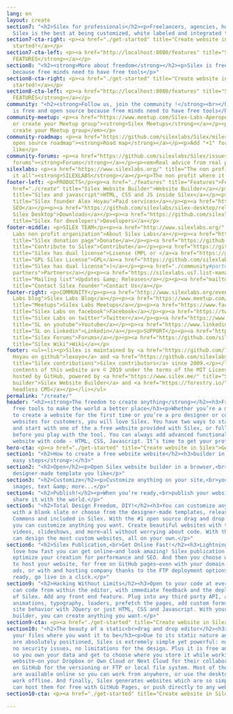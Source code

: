 ```yaml
---
lang: en
layout: create
section7: "<h2>Silex for professionals</h2><p>Freelancers, agencies, hosting companies,
  Silex is the best at being customized, white labeled and integrated to your infrastructure</p>"
section7-cta-right: <p><a href="./get-started" title="Create website in Silex">Get
  started!</a></p>
section7-cta-left: <p><a href="http://localhost:8080/features" title="Silex features"><strong>MORE
  FEATURES</strong></a></p>
section8: "<h2><strong>More about freedom</strong></h2><p>Silex is free and open source
  because free minds need to have free tools</p>"
section8-cta-right: <p><a href="./get-started" title="Create website in Silex">Get
  started!</a></p>
section8-cta-left: <p><a href="http://localhost:8080/features" title="Silex features"><strong>MORE
  FEATURES</strong></a></p>
community: "<h2><strong>Follow us, join the community !</strong><br></h2><h3>Silex
  is free and open source because free minds need to have free tools</h3>"
community-meetup: <p><a href="https://www.meetup.com/Silex-Labs-Aperopensource/" title="Join
  or create your Meetup group"><strong>Silex Meetups</strong></a></p><p><em>Join or
  create your Meetup group</em></p>
community-roadmap: <p><a href="https://github.com/silexlabs/Silex/milestones" title="Silex
  open source roadmap"><strong>Road map</strong></a></p><p>Add "+1" for features you
  like</p>
community-forums: <p><a href="https://github.com/silexlabs/Silex/issues" title="Silex
  forums"><strong>Forums</strong></a></p><p><em>Real advice from real people</em></p>
silexlabs: <p><a href="https://www.silexlabs.org/" title="The non profit which started
  it all"><strong>SILEXLABS</strong></a></p><p>The non profit where it all started</p>
footer-left: <p>PRODUCTS</p><p><a href="./features" title="Features">Features</a></p><p><a
  href="./create" title="Silex Website Builder">Website Builder</a></p><p><a href="https://github.com/silexlabs/Silex/wiki/Silex-and-Javascript"
  title="Silex and javascript">HTML, CSS and JS inside Silex</a></p><p><a href="mailto:b2b@silex.me"
  title="Silex founder Alex Hoyau">Paid services</a></p><p><a href="https://ceubri.github.io/silex-2020/#">Silex
  SEO</a></p><p><a href="https://github.com/silexlabs/silex-desktop/releases" title="Download
  Silex Desktop">Downloads</a></p><p><a href="https://github.com/silexlabs/Silex/wiki/Silex-Developer-Guide"
  title="Silex for developers">Developers</a></p>
footer-middle: <p>SILEX TEAM</p><p><a href="http://www.silexlabs.org/" title="Silex
  Labs non profit organization">About Silex Labs</a></p><p><a href="https://opencollective.com/silex"
  title="Silex donation page">Donate</a></p><p><a href="https://github.com/silexlabs/Silex/wiki/Contribute"
  title="Contribute to Silex">Contribute</a></p><p><a href="https://github.com/silexlabs/Silex/blob/develop/LICENSE_MPL"
  title="Silex has dual license">Lisense (MPL or </a><a href="https://github.com/silexlabs/Silex/blob/develop/LICENSE"
  title="GPL Silex License">GPL</a><a href="https://github.com/silexlabs/Silex/blob/develop/LICENSE_MPL"
  title="Silex has dual license">)</a></p><p><a href="./community#partners" title="Silex
  partners">Partners</a></p><p><a href="https://silexlabs.us7.list-manage.com/subscribe?u=fe927d10e2d20f286e59ef0b7&amp;id=2e1b03a5f0"
  title="Mailing list">Updates &amp; Releases</a></p><p><a href="mailto:b2b@silex.me"
  title="Contact Silex founder">Contact Us</a></p>
footer-right: <p>COMMUNITY</p><p><a href="http://www.silexlabs.org/events/" title="Silex
  Labs blog">Silex Labs Blog</a></p><p><a href="https://www.meetup.com/Silex-Labs-Aperopensource/"
  title="Meetups">Silex Labs Meetups</a></p><p><a href="https://www.facebook.com/silexlabs/"
  title="Silex Labs on facebook">Facebook</a></p><p><a href="https://twitter.com/silexlabs"
  title="Silex Labs on twitter">Twitter</a></p><p><a href="https://www.youtube.com/user/Silexlabs/"
  title="SL on youtube">Youtube</a></p><p><a href="https://www.linkedin.com/company/silex-labs/"
  title="SL on Linkedin">Linkedin</a></p><p>SUPPORT</p><p><a href="https://github.com/silexlabs/Silex/issues"
  title="Silex Forums">Forums</a></p><p><a href="https://github.com/silexlabs/Silex/wiki"
  title="Silex Wiki">Wiki</a></p>
footer: <ul><li><p>Silex is maintained by <a href="https://github.com/lexoyo" title="Alex
  Hoyau on github">lexoyo</a> and <a href="https://github.com/silexlabs/Silex/graphs/contributors"
  title="Silex contributions">Silex contributors</a> since 2009.</p></li><li><p>The
  contents of this website are © 2019 under the terms of the MIT License.</p></li><li><p>Proudly
  hosted by GitHub, powered by <a href="https://www.silex.me/" title="Silex free website
  builder">Silex Website Builder</a> and <a href="https://forestry.io/" title="Forestry">Forestry
  headless CMS</a></p></li></ul>
permalink: "/create/"
header: "<h2><strong>The freedom to create anything</strong></h2><h3>Free minds need
  free tools to make the world a better place</h3><p>Whether you’re a maker about
  to create a website for the first time or you’re a pro designer or coder making
  websites for customers, you will love Silex. You have two ways to start: open Silex
  and start with one of the a free website provided with Silex, or follow a tutorial
  before you play with the tool. You can always add advanced functionality to your
  website with code - HTML, CSS, Javascript. It’s time to get your professional website.</p>"
hero-cta: <p><a href="./get-started" title="Create website in Silex">Get started!</a></p>
section1: "<h2>How to create a free website website</h2><h3>builder in just <strong>3
  easy steps</strong>:</h3>"
section2: "<h2>Open</h2><p>Open Silex website builder in a browser,<br>choose a free
  designer-made template you like</p>"
section3: "<h2>Customize</h2><p>Customize anything on your site,<br>you can add videos,
  images, text &amp; more...</p>"
section4: "<h2>Publish!</h2><p>When you’re ready,<br>publish your website to easily
  share it with the world.</p>"
section5: "<h2>Total Design Freedom, DIY!</h2><h3>You can customize anything you want</h3><p>Start
  with a blank slate or choose from the designer-made templates, released as Creative
  Commons and included in Silex. With the #1 open source drag and drop website builder,
  you can customize anything you want. Create beautiful websites with texts, images,
  videos, slideshows, and more—all without worrying about code. With the Silex, you
  can design the most custom websites, all on your own.</p>"
section6: "<h2>Silex Publication,<br>Get Online Fast!</h2><h3>Lightning fast</h3><p>You’ll
  love how fast you can get online—and look amazing! Silex publication feature will
  optimize your creation for performance and SEO. And then you choose where you want
  to host your website, for free on GitHub pages–even with your domain name and without
  ads, or with and hosting company thanks to the FTP deployment options. When you’re
  ready, go live in a click.</p>"
section9: "<h2>Hacking Without Limits</h2><h3>Open to your code at every level</h3><p>You
  can code from within the editor, with immediate feedback and the deployment capabilities
  of Silex. Add any front end feature. Plug into any third party API, add transitions,
  animations, typography, loaders, prefetch the pages, add custom forms and change
  site behavior with JQuery or just HTML, CSS and Javascript. With your hackable website
  builder, you can create anything you want.</p>"
section9-cta: <p><a href="./get-started" title="Create website in Silex">Get started!</a></p>
section10: "<h2>The beauty of a static<br>drag and drop editor</h2><h3>Files only,
  your files where you want it to be</h3><p>Due to its static nature and the way elements
  are absolutely positioned, Silex is extremely simple yet powerful: no databases,
  no security issues, no limitations for the design. Plus it is free and open source
  so you own your data and get to choose where you store it while working on your
  website–on your Dropbox or Own Cloud or Next Cloud for their collaborative capabilities,
  on GitHub for the versioning or FTP or local file system. Most of these services
  are available online so you can work from anywhere, or use the desktop version to
  work offline. And finally, Silex generates websites which are so simple that you
  can host them for free with GitHub Pages, or push directly to any web host.</p>"
section10-cta: <p><a href="./get-started" title="Create website in Silex">Get started!</a></p>

---
```

